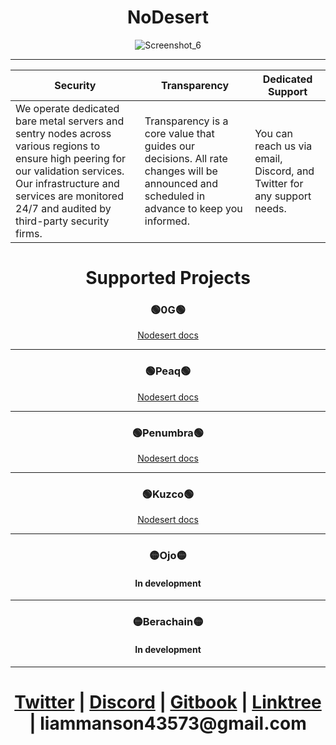 <h1 align="center">NoDesert</h1>

<p align="center">
  <img src="https://github.com/user-attachments/assets/edd0bd4b-d022-4dd2-9968-861056147f58" alt="Screenshot_6">
</p>

---
| **Security**         | **Transparency**                                                   | **Dedicated Support**                                            |
|----------------------|--------------------------------------------------------------------|------------------------------------------------------------------|
| We operate dedicated bare metal servers and sentry nodes across various regions to ensure high peering for our validation services. Our infrastructure and services are monitored 24/7 and audited by third-party security firms. | Transparency is a core value that guides our decisions. All rate changes will be announced and scheduled in advance to keep you informed. | You can reach us via email, Discord, and Twitter for any support needs. |

<h1 align="center">Supported Projects</h1>

<h3 align="center">🟢0G🟢</h3>

<div align="center">
  <a href="https://nodesert.gitbook.io/nodesert/0g-node">Nodesert docs</a>
</div>

---

<h3 align="center">🟢Peaq🟢</h3>

<div align="center">
  <a href="https://nodesert.gitbook.io/nodesert/peaq-node">Nodesert docs</a>
</div>

---

<h3 align="center">🟢Penumbra🟢</h3>

<div align="center">
  <a href="https://nodesert.gitbook.io/nodesert/penumbra-node">Nodesert docs</a>
</div>

---

<h3 align="center">🟢Kuzco🟢</h3>

<div align="center">
  <a href="https://nodesert.gitbook.io/nodesert/kuzco-node">Nodesert docs</a>
</div>

---

<h3 align="center">🟡Ojo🟡</h3>

<h4 align="center">In development</h4>

---

<h3 align="center">🟡Berachain🟡</h3>

<h4 align="center">In development</h4>

---

<h1 align="center">
  <a href="https://x.com/node_sert">Twitter</a> | 
  <a href="https://discord.com/users/1018948113106473063">Discord</a> | 
  <a href="https://nodesert.gitbook.io/nodesert/">Gitbook</a> | 
  <a href="https://linktr.ee/nodesert">Linktree</a> |
  liammanson43573@gmail.com
</h1>


